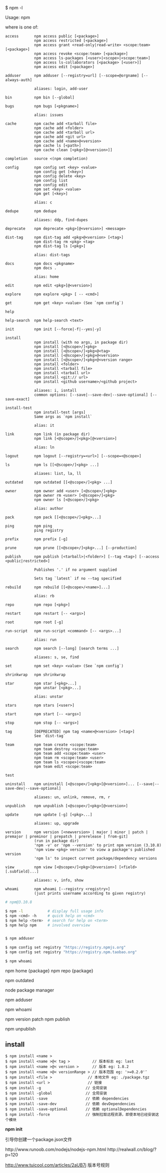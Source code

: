 


$ npm -l

Usage: npm <command>

where <command> is one of:

    access       npm access public [<package>]
                 npm access restricted [<package>]
                 npm access grant <read-only|read-write> <scope:team> [<package>]
                 npm access revoke <scope:team> [<package>]
                 npm access ls-packages [<user>|<scope>|<scope:team>]
                 npm access ls-collaborators [<package> [<user>]]
                 npm access edit [<package>]

    adduser      npm adduser [--registry=url] [--scope=@orgname] [--always-auth]

                 aliases: login, add-user

    bin          npm bin [--global]

    bugs         npm bugs [<pkgname>]

                 alias: issues

    cache        npm cache add <tarball file>
                 npm cache add <folder>
                 npm cache add <tarball url>
                 npm cache add <git url>
                 npm cache add <name>@<version>
                 npm cache ls [<path>]
                 npm cache clean [<pkg>[@<version>]]

    completion   source <(npm completion)

    config       npm config set <key> <value>
                 npm config get [<key>]
                 npm config delete <key>
                 npm config list
                 npm config edit
                 npm set <key> <value>
                 npm get [<key>]

                 alias: c

    dedupe       npm dedupe

                 aliases: ddp, find-dupes

    deprecate    npm deprecate <pkg>[@<version>] <message>

    dist-tag     npm dist-tag add <pkg>@<version> [<tag>]
                 npm dist-tag rm <pkg> <tag>
                 npm dist-tag ls [<pkg>]

                 alias: dist-tags

    docs         npm docs <pkgname>
                 npm docs .

                 alias: home

    edit         npm edit <pkg>[@<version>]

    explore      npm explore <pkg> [ -- <cmd>]

    get          npm get <key> <value> (See `npm config`)

    help

    help-search  npm help-search <text>

    init         npm init [--force|-f|--yes|-y]

    install
                 npm install (with no args, in package dir)
                 npm install [<@scope>/]<pkg>
                 npm install [<@scope>/]<pkg>@<tag>
                 npm install [<@scope>/]<pkg>@<version>
                 npm install [<@scope>/]<pkg>@<version range>
                 npm install <folder>
                 npm install <tarball file>
                 npm install <tarball url>
                 npm install <git:// url>
                 npm install <github username>/<github project>

                 aliases: i, isntall
                 common options: [--save|--save-dev|--save-optional] [--save-exact]

    install-test
                 npm install-test [args]
                 Same args as `npm install`

                 alias: it

    link         npm link (in package dir)
                 npm link [<@scope>/]<pkg>[@<version>]

                 alias: ln

    logout       npm logout [--registry=<url>] [--scope=<@scope>]

    ls           npm ls [[<@scope>/]<pkg> ...]

                 aliases: list, la, ll

    outdated     npm outdated [[<@scope>/]<pkg> ...]

    owner        npm owner add <user> [<@scope>/]<pkg>
                 npm owner rm <user> [<@scope>/]<pkg>
                 npm owner ls [<@scope>/]<pkg>

                 alias: author

    pack         npm pack [[<@scope>/]<pkg>...]

    ping         npm ping
                 ping registry

    prefix       npm prefix [-g]

    prune        npm prune [[<@scope>/]<pkg>...] [--production]

    publish      npm publish [<tarball>|<folder>] [--tag <tag>] [--access <public|restricted>]

                 Publishes '.' if no argument supplied

                 Sets tag `latest` if no --tag specified

    rebuild      npm rebuild [[<@scope>/<name>]...]

                 alias: rb

    repo         npm repo [<pkg>]

    restart      npm restart [-- <args>]

    root         npm root [-g]

    run-script   npm run-script <command> [-- <args>...]

                 alias: run

    search       npm search [--long] [search terms ...]

                 aliases: s, se, find

    set          npm set <key> <value> (See `npm config`)

    shrinkwrap   npm shrinkwrap

    star         npm star [<pkg>...]
                 npm unstar [<pkg>...]

                 alias: unstar

    stars        npm stars [<user>]

    start        npm start [-- <args>]

    stop         npm stop [-- <args>]

    tag          [DEPRECATED] npm tag <name>@<version> [<tag>]
                 See `dist-tag`

    team         npm team create <scope:team>
                 npm team destroy <scope:team>
                 npm team add <scope:team> <user>
                 npm team rm <scope:team> <user>
                 npm team ls <scope>|<scope:team>
                 npm team edit <scope:team>

    test

    uninstall    npm uninstall [<@scope>/]<pkg>[@<version>]... [--save|--save-dev|--save-optional]

                 aliases: un, unlink, remove, rm, r

    unpublish    npm unpublish [<@scope>/]<pkg>[@<version>]

    update       npm update [-g] [<pkg>...]

                 aliases: up, upgrade

    version      npm version [<newversion> | major | minor | patch | premajor | preminor | prepatch | prerelease | from-git]
                 (run in package dir)
                 'npm -v' or 'npm --version' to print npm version (3.10.8)
                 'npm view <pkg> version' to view a package's published version
                 'npm ls' to inspect current package/dependency versions

    view         npm view [<@scope>/]<pkg>[@<version>] [<field>[.subfield]...]

                 aliases: v, info, show

    whoami       npm whoami [--registry <registry>]
                 (just prints username according to given registry)
```bash
# npm@3.10.8

$ npm -l           # display full usage info
$ npm <cmd> -h     # quick help on <cmd>
$ npm help <term>  # search for help on <term>
$ npm help npm     # involved overview



```


```bash
$ npm adduser

$ npm config set registry "https://registry.npmjs.org"
$ npm config set registry "https://registry.npm.taobao.org"

$ npm whoami
```







npm home {package}
npm repo {package}

npm outdated

node package manager

npm adduser

npm whoami

npm version patch
npm publish

npm unpublish

## install

```shell
$ npm install <name >
$ npm install <name >@< tag >          // 版本标志 eg: last
$ npm install <name >@< version >      // 版本 eg: 1.8.2
$ npm install <name >@< versionRange > // 版本范围 eg: '>=0.2.0'″
$ npm install <file >                // 本地文件 eg: ./package.tgz
$ npm install <url >                 // 链接
$ npm install -g                    // 全局安装
$ npm install -global               // 全局安装
$ npm install -save                 // 依赖 dependencies
$ npm install -save-dev             // 依赖 devDependencies
$ npm install -save-optional        // 依赖 optionalDependencies
$ npm install -force                // 强制拉取远程资源，即使本地已经安装这个模块
```

<p><strong>npm init</strong></p>
<p>引导你创建一个package.json文件</p>
<script>

{
    // 名字里不要再包含"js"和"node"，因为默认NPM包就是node.js程序，不过你可以通过engines字段来指定。
    // 名字将会被作为url的一部分，所有要符合http url的一般命名规则，不能包含url非法字符，也不能以.和_开头。
    // 名字也将作为require()命令的参数，所以应该尽量简明。
    // 如果包要发布到NPM平台上的话，最好先检查下有没有重名, 并且字母只能全部小写。
    "name": "clx",
    // 取值需要符合node-semver的规则 https://github.com/isaacs/node-semver
    "version": "1.0.1",
    "author": "chenliexin",
    "description": "chenliexin codelib",
    "scripts": {
        "start": "node server.js"
    },
    "dependencies": {
    },
    "repository": {
        "type": "git",
        "url": "https://git.duapp.com/appidvyas20knr0"
    },
    "readme": "README.md",
    "license": "ISC"
}
</script>

<p>http://www.runoob.com/nodejs/nodejs-npm.html
http://realwall.cn/blog/?p=120</p>


http://www.tuicool.com/articles/2aUB7j 版本号规则
